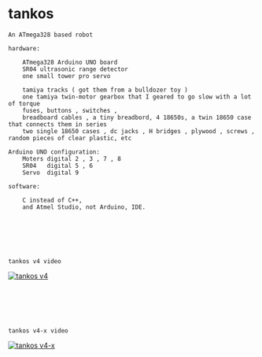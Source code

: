 tankos
===

```
An ATmega328 based robot
```

```
hardware:

    ATmega328 Arduino UNO board
    SR04 ultrasonic range detector
    one small tower pro servo

    tamiya tracks ( got them from a bulldozer toy )
    one tamiya twin-motor gearbox that I geared to go slow with a lot of torque
    fuses, buttons , switches ,
    breadboard cables , a tiny breadbord, 4 18650s, a twin 18650 case that connects them in series
    two single 18650 cases , dc jacks , H bridges , plywood , screws , random pieces of clear plastic, etc

Arduino UNO configuration:
    Moters digital 2 , 3 , 7 , 8
    SR04   digital 5 , 6
    Servo  digital 9

```

```
software:

    C instead of C++,
    and Atmel Studio, not Arduino, IDE.

```



<br /><br />
<br /><br />
```
tankos v4 video
```

[![tankos v4](https://img.youtube.com/vi/QqXD1uUuLKk/0.jpg)](https://www.youtube.com/watch?v=QqXD1uUuLKk)

<br /><br />
<br /><br />
```
tankos v4-x video
```
[![tankos v4-x](https://img.youtube.com/vi/IorM4t_DukM/0.jpg)](https://www.youtube.com/watch?v=IorM4t_DukM)

```
```

